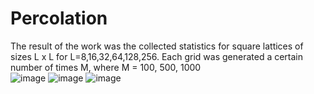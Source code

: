 # Percolation
The result of the work was the collected statistics for square lattices of sizes L x L for L=8,16,32,64,128,256. Each grid was generated a certain number of times M, where M = 100, 500, 1000  
![image](https://github.com/NoPainNoGane/Percolation/assets/64308897/f2587379-e141-4f6c-8fed-106144ef9542)
![image](https://github.com/NoPainNoGane/Percolation/assets/64308897/f703d317-5557-4415-988f-9766baac61e8)
![image](https://github.com/NoPainNoGane/Percolation/assets/64308897/7d89f5b1-8917-4d55-a3d9-3e4f58a1080e)

